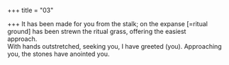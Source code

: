 +++
title = "03"

+++
It has been made for you from the stalk; on the expanse [=ritual  ground] has been strewn the ritual grass, offering the easiest  
approach.  
With hands outstretched, seeking you, I have greeted (you). Approaching  you, the stones have anointed you.  